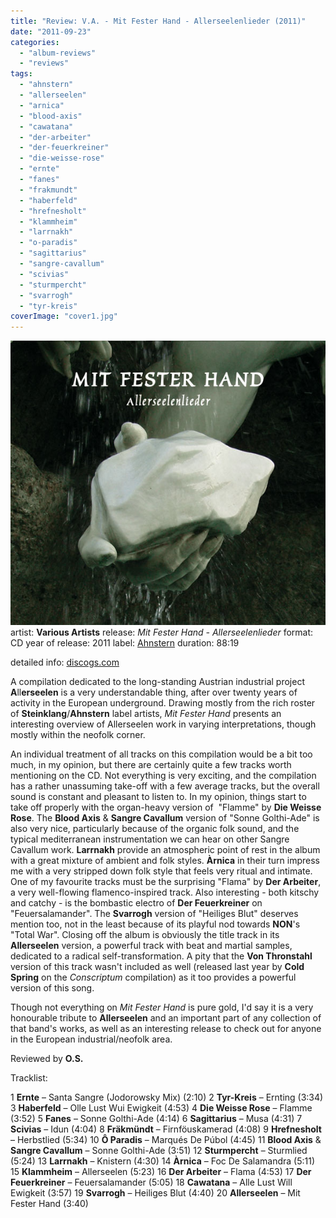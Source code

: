 ```yaml
---
title: "Review: V.A. - Mit Fester Hand - Allerseelenlieder (2011)"
date: "2011-09-23"
categories: 
  - "album-reviews"
  - "reviews"
tags: 
  - "ahnstern"
  - "allerseelen"
  - "arnica"
  - "blood-axis"
  - "cawatana"
  - "der-arbeiter"
  - "der-feuerkreiner"
  - "die-weisse-rose"
  - "ernte"
  - "fanes"
  - "frakmundt"
  - "haberfeld"
  - "hrefnesholt"
  - "klammheim"
  - "larrnakh"
  - "o-paradis"
  - "sagittarius"
  - "sangre-cavallum"
  - "scivias"
  - "sturmpercht"
  - "svarrogh"
  - "tyr-kreis"
coverImage: "cover1.jpg"
---
```


[![](images/cover1.jpg "mitfesterhand")](http://www.eveningoflight.nl/wordpress/wp-content/uploads/2011/09/cover1.jpg)artist: **Various Artists** release: _Mit Fester Hand - Allerseelenlieder_ format: CD year of release: 2011 label: [Ahnstern](http://www.steinklang.at/shop/) duration: 88:19

detailed info: [discogs.com](http://www.discogs.com/Various-Mit-Fester-Hand-Allerseelenlieder/release/2937319)

A compilation dedicated to the long-standing Austrian industrial project **A**ll**erseelen** is a very understandable thing, after over twenty years of activity in the European underground. Drawing mostly from the rich roster of **Steinklang**/**Ahnstern** label artists, _Mit Fester Hand_ presents an interesting overview of Allerseelen work in varying interpretations, though mostly within the neofolk corner.

An individual treatment of all tracks on this compilation would be a bit too much, in my opinion, but there are certainly quite a few tracks worth mentioning on the CD. Not everything is very exciting, and the compilation has a rather unassuming take-off with a few average tracks, but the overall sound is constant and pleasant to listen to. In my opinion, things start to take off properly with the organ-heavy version of  "Flamme" by **Die Weisse Rose**. The **Blood Axis** & **Sangre Cavallum** version of "Sonne Golthi-Ade" is also very nice, particularly because of the organic folk sound, and the typical mediterranean instrumentation we can hear on other Sangre Cavallum work. **Larrnakh** provide an atmospheric point of rest in the album with a great mixture of ambient and folk styles. **Àrnica** in their turn impress me with a very stripped down folk style that feels very ritual and intimate. One of my favourite tracks must be the surprising "Flama" by **Der Arbeiter**, a very well-flowing flamenco-inspired track. Also interesting - both kitschy and catchy - is the bombastic electro of **Der Feuerkreiner** on "Feuersalamander". The **Svarrogh** version of "Heiliges Blut" deserves mention too, not in the least because of its playful nod towards **NON**'s "Total War". Closing off the album is obviously the title track in its **Allerseelen** version, a powerful track with beat and martial samples, dedicated to a radical self-transformation. A pity that the **Von Thronstahl** version of this track wasn't included as well (released last year by **Cold Spring** on the _Conscriptum_ compilation) as it too provides a powerful version of this song.

Though not everything on _Mit Fester Hand_ is pure gold, I'd say it is a very honourable tribute to **Allerseelen** and an important part of any collection of that band's works, as well as an interesting release to check out for anyone in the European industrial/neofolk area.

Reviewed by **O.S.**

Tracklist:

1 **Ernte** – Santa Sangre (Jodorowsky Mix) (2:10) 2 **Tyr-Kreis** – Ernting (3:34) 3 **Haberfeld** – Olle Lust Wui Ewigkeit (4:53) 4 **Die Weisse Rose** – Flamme (3:52) 5 **Fanes** – Sonne Golthi-Ade (4:14) 6 **Sagittarius** – Musa (4:31) 7 **Scivias** – Idun (4:04) 8 **Fräkmündt** – Firnföuskamerad (4:08) 9 **Hrefnesholt** – Herbstlied (5:34) 10 **Ô Paradis** – Marqués De Púbol (4:45) 11 **Blood Axis** & **Sangre Cavallum** – Sonne Golthi-Ade (3:51) 12 **Sturmpercht** – Sturmlied (5:24) 13 **Larrnakh** – Knistern (4:30) 14 **Àrnica** – Foc De Salamandra (5:11) 15 **Klammheim** – Allerseelen (5:23) 16 **Der Arbeiter** – Flama (4:53) 17 **Der Feuerkreiner** – Feuersalamander (5:05) 18 **Cawatana** – Alle Lust Will Ewigkeit (3:57) 19 **Svarrogh** – Heiliges Blut (4:40) 20 **Allerseelen** – Mit Fester Hand (3:40)
